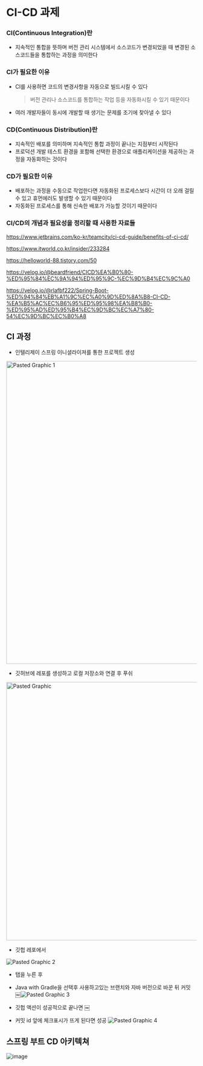 # CI-CD 과제

### CI(Continuous Integration)란
* 지속적인 통합을 뜻하며 버전 관리 시스템에서 소스코드가 변경되었을 때 변경된 소스코드들을 통합하는 과정을 의미한다

### CI가 필요한 이유
* CI를 사용하면 코드의 변경사항을 자동으로 빌드시킬 수 있다
    > 버전 관리나 소스코드를 통합하는 작업 등을 자동화시킬 수 있기 때문이다
* 여러 개발자들이 동시에 개발할 때 생기는 문제를 조기에 찾아낼 수 있다


### CD(Continuous Distribution)란
* 지속적인 배포를 의미하며 지속적인 통합 과정이 끝나는 지점부터 시작된다
* 프로덕션 개발 테스트 환경을 포함해 선택한 환경으로 애플리케이션을 제공하는 과정을 자동화하는 것이다

### CD가 필요한 이유
* 배포하는 과정을 수동으로 작업한다면 자동화된 프로세스보다 시간이 더 오래 걸릴수 있고 휴먼에러도 발생할 수 있기 때문이다
* 자동화된 프로세스를 통해 신속한 배포가 가능할 것이기 때문이다

### CI/CD의 개념과 필요성을 정리할 때 사용한 자료들

https://www.jetbrains.com/ko-kr/teamcity/ci-cd-guide/benefits-of-ci-cd/

https://www.itworld.co.kr/insider/233284

https://helloworld-88.tistory.com/50

https://velog.io/@beardfriend/CICD%EA%B0%80-%ED%95%84%EC%9A%94%ED%95%9C-%EC%9D%B4%EC%9C%A0

https://velog.io/@rlafbf222/Spring-Boot-%ED%94%84%EB%A1%9C%EC%A0%9D%ED%8A%B8-CI-CD-%EA%B5%AC%EC%B6%95%ED%95%98%EA%B8%B0-%ED%95%AD%ED%95%B4%EC%9D%BC%EC%A7%80-54%EC%9D%BC%EC%B0%A8

## CI 과정

* 인텔리제이 스프링 이니셜라이져를 통한 프로젝트 생성
<img width="798" alt="Pasted Graphic 1" src="https://github.com/KimTaeO/CI-CD_study/assets/103710151/edfdeb8b-7452-4cd8-9fad-194b56c503a1">


* 깃허브에 레포를 생성하고 로컬 저장소와 연결 후 푸쉬
<img width="681" alt="Pasted Graphic" src="https://github.com/KimTaeO/CI-CD_study/assets/103710151/1c357573-245f-4557-a250-02727b8118a5">

* 깃헙 레포에서 


![Pasted Graphic 2](https://github.com/KimTaeO/CI-CD_study/assets/103710151/e1b470c1-f27c-4509-b89f-ad6426105362)
* 탭을 누른 후

* Java with Gradle을 선택후 사용하고있는 브랜치와 자바 버전으로 바꾼 뒤 커밋
￼![Pasted Graphic 3](https://github.com/KimTaeO/CI-CD_study/assets/103710151/f200962d-f7f7-44c6-8f51-6308004319ba)

* 깃헙 액션이 성공적으로 끝나면
￼
* 커밋 id 앞에 체크표시가 뜨게 된다면 성공
![Pasted Graphic 4](https://github.com/KimTaeO/CI-CD_study/assets/103710151/fb56870c-a001-4c67-8d72-4a4aa9242fcb)


## 스프링 부트 CD 아키텍쳐
![image](https://github.com/KimTaeO/CI-CD_study/assets/103710151/e43c0586-65f7-4a14-a29c-bf0e3c71a1f7)
